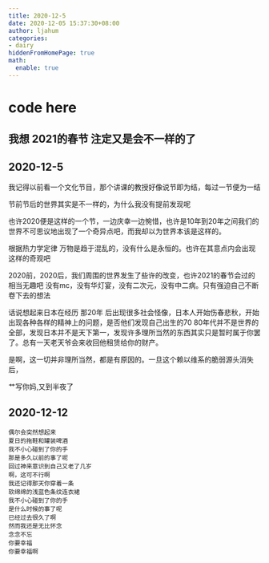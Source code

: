 ```yaml
---
title: 2020-12-5
date: 2020-12-05 15:37:30+08:00
author: ljahum 
categories: 
- dairy
hiddenFromHomePage: true
math:
  enable: true
---
```





# code here

我想  2021的春节  注定又是会不一样的了
---
## 2020-12-5
我记得以前看一个文化节目，那个讲课的教授好像说节即为结，每过一节便为一结

节前节后的世界其实是不一样的，为什么我没有提前发现呢

也许2020便是这样的一个节，一边庆幸一边惋惜，也许是10年到20年之间我们的世界不可思议地出现了一个奇异点吧，而我却以为世界本该是这样的。

根据热力学定律 万物是趋于混乱的，没有什么是永恒的。也许在其意点内会出现这样的奇观吧

2020前，2020后，我们周围的世界发生了些许的改变，也许2021的春节会过的相当无趣吧
没有mc，没有华灯宴，没有二次元，没有中二病。只有强迫自己不断卷下去的想法

话说想起来日本在经历 那20年 后出现很多社会怪像，日本人开始伤春悲秋，开始出现各种各样的精神上的问题，是否他们发现自己出生的70 80年代并不是世界的全部，发现日本并不是天下第一，发现许多理所当然的东西其实只是暂时属于你罢了。总有一天老天爷会来收回他租赁给你的财产。

是啊，这一切并非理所当然，都是有原因的。一旦这个赖以维系的脆弱源头消失后，

艹写你妈,又到半夜了

## 2020-12-12

    偶尔会突然想起来 
    夏日的拖鞋和罐装啤酒
    我不小心碰到了你的手
    那是多久以前的事了呢 
    回过神来意识到自己又老了几岁 
    啊，这可不行啊 
    我还记得那天你穿着一条 
    软绵绵的浅蓝色条纹连衣裙 
    我不小心碰到了你的手 
    是什么时候的事了呢 
    已经过去很久了啊 
    然而我还是无比怀念 
    念念不忘 
    你要幸福 
    你要幸福啊



